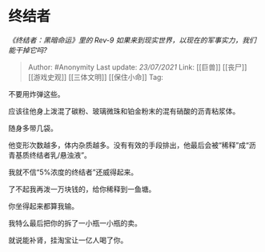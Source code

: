 # 终结者
*《终结者：黑暗命运》里的 Rev-9 如果来到现实世界，以现在的军事实力，我们能干掉它吗?*

> Author: #Anonymity
> Last update: *23/07/2021*
> Link: [[巨兽]] [[丧尸]] [[游戏史观]] [[三体文明]] [[保住小命]]
> Tag:

不要用炸弹这些。

应该往他身上泼混了碳粉、玻璃微珠和铂金粉末的混有硝酸的沥青粘浆体。

随身多带几袋。

他变形次数越多，体内杂质越多。没有有效的手段排出，他最后会被“稀释”成“沥青基质终结者乳/悬浊液”。

我就不信“5%浓度的终结者”还威得起来。

了不起我再泼一万块钱的，给你稀释到一鱼塘。

你坐得起来都算我输。

我特么最后把你的拆了一小瓶一小瓶的卖。

就说能补肾，挂淘宝让一亿人喝了你。
